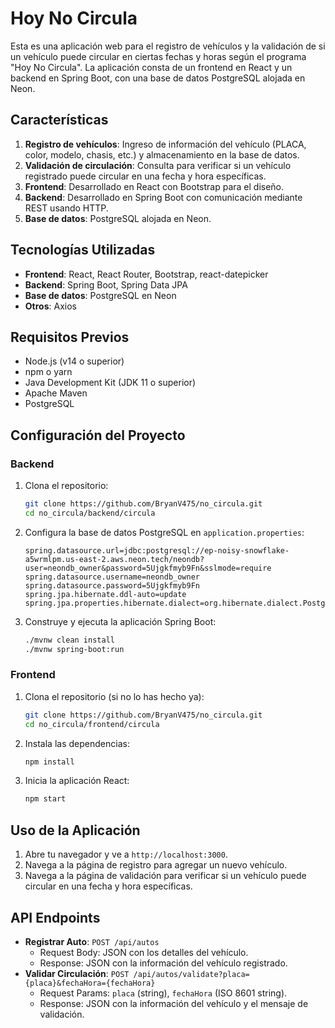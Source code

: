 # Hoy No Circula

Esta es una aplicación web para el registro de vehículos y la validación de si un vehículo puede circular en ciertas fechas y horas según el programa "Hoy No Circula". La aplicación consta de un frontend en React y un backend en Spring Boot, con una base de datos PostgreSQL alojada en Neon.

## Características

1. **Registro de vehículos**: Ingreso de información del vehículo (PLACA, color, modelo, chasis, etc.) y almacenamiento en la base de datos.
2. **Validación de circulación**: Consulta para verificar si un vehículo registrado puede circular en una fecha y hora específicas.
3. **Frontend**: Desarrollado en React con Bootstrap para el diseño.
4. **Backend**: Desarrollado en Spring Boot con comunicación mediante REST usando HTTP.
5. **Base de datos**: PostgreSQL alojada en Neon.

## Tecnologías Utilizadas

- **Frontend**: React, React Router, Bootstrap, react-datepicker
- **Backend**: Spring Boot, Spring Data JPA
- **Base de datos**: PostgreSQL en Neon
- **Otros**: Axios

## Requisitos Previos

- Node.js (v14 o superior)
- npm o yarn
- Java Development Kit (JDK 11 o superior)
- Apache Maven
- PostgreSQL

## Configuración del Proyecto

### Backend

1. Clona el repositorio:
    ```bash
    git clone https://github.com/BryanV475/no_circula.git
    cd no_circula/backend/circula
    ```

2. Configura la base de datos PostgreSQL en `application.properties`:
    ```properties
    spring.datasource.url=jdbc:postgresql://ep-noisy-snowflake-a5wrmlpm.us-east-2.aws.neon.tech/neondb?user=neondb_owner&password=5Ujgkfmyb9Fn&sslmode=require
    spring.datasource.username=neondb_owner
    spring.datasource.password=5Ujgkfmyb9Fn
    spring.jpa.hibernate.ddl-auto=update
    spring.jpa.properties.hibernate.dialect=org.hibernate.dialect.PostgreSQLDialect
    ```

3. Construye y ejecuta la aplicación Spring Boot:
    ```bash
    ./mvnw clean install
    ./mvnw spring-boot:run
    ```

### Frontend

1. Clona el repositorio (si no lo has hecho ya):
    ```bash
    git clone https://github.com/BryanV475/no_circula.git
    cd no_circula/frontend/circula
    ```

2. Instala las dependencias:
    ```bash
    npm install
    ```

3. Inicia la aplicación React:
    ```bash
    npm start
    ```

## Uso de la Aplicación

1. Abre tu navegador y ve a `http://localhost:3000`.
2. Navega a la página de registro para agregar un nuevo vehículo.
3. Navega a la página de validación para verificar si un vehículo puede circular en una fecha y hora específicas.

## API Endpoints

- **Registrar Auto**: `POST /api/autos`
    - Request Body: JSON con los detalles del vehículo.
    - Response: JSON con la información del vehículo registrado.
- **Validar Circulación**: `POST /api/autos/validate?placa={placa}&fechaHora={fechaHora}`
    - Request Params: `placa` (string), `fechaHora` (ISO 8601 string).
    - Response: JSON con la información del vehículo y el mensaje de validación.
